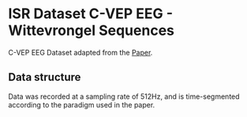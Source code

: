# ISR Dataset C-VEP EEG - Wittevrongel Sequences

C-VEP EEG Dataset adapted from the [Paper](https://doi.org/10.1038/s41598-017-15373-x).

## Data structure

Data was recorded at a sampling rate of 512Hz, and is time-segmented according to the paradigm used in the paper.

